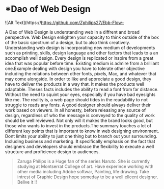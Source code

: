 # *Dao of Web Design

![Alt Text](https://https://github.com/Zphilips27/Ebb-Flow-

 A Dao of Web Design is understanding web in a diffrent and broad perspective. Web Design enlighten your capacity to think outside of the box of the basic spectrum of a design, but to also think creatively. Understanding web design is incorporating new medium of developments such as printing, skills, design language and other factors that leads to a an accomplish well design. Every design is replicated or  inspire from a great idea that was popular before time. Existing medium is admire from a brilliant one.Example dealing with design you have to tolerate other objective including the relations between other fonts, pixels, Mac, and whatever that may come alongside. In order to like and appreciate a good design, they have to deliver the products in a way that. It makes the products well adaptable. Theses facts includes the ability to read a font from far distance. Without the need to squint your eyes, especially if you have bad eyesights like me. The reality is,  a web page should  tides in the readability to not struggle to reads any fonts.  A good designer should always deliver their work based on viewers. In all honesty, before releasing any source of design, regardless of who the message is conveyed to the quality of work should be well reviewed. Not only will it makes the brand looks good, but those who wants to invest in the products.The summary touches a lot of different key points  that is important to know in web designing environment. Dont limits your ability to just one thing but to branch out  your surrounding. Including business and marketing. It specifically emphasis on the fact that designers and developers should embrace the flexibility to execute a well structure and proficience design to audiences.                                                                                        
> Zaruga Philips is a Huge fan of the series Naruto. She is currently studying at Montserrat College of art. Have experince working with other media including Adobe softwar, Painting, life drawing. Take intrest of Graphic Design hope someday to be a well ellcent designer. Belive it !! 
